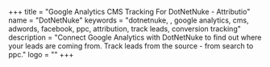 +++
title = "Google Analytics CMS Tracking For DotNetNuke - Attributio"
name = "DotNetNuke"
keywords = "dotnetnuke, , google analytics, cms, adwords, facebook, ppc, attribution, track leads, conversion tracking"
description = "Connect Google Analytics with DotNetNuke to find out where your leads are coming from. Track leads from the source - from search to ppc."
logo = ""
+++

